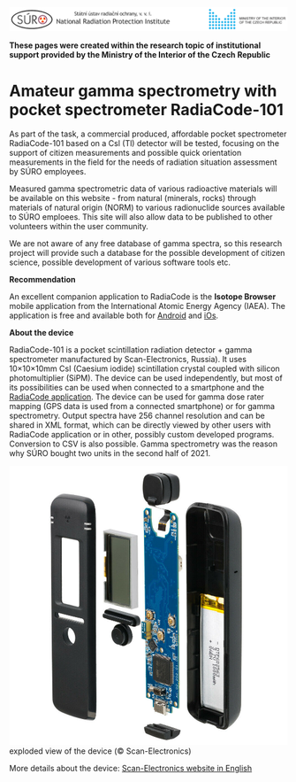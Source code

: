 <img src="Images/logo_SURO_MV_EN.png" alt="SURO and MVČR logo" width="800"/>

**These pages were created within the research topic of institutional support provided by the Ministry of the Interior of the Czech Republic**

# Amateur gamma spectrometry with pocket spectrometer RadiaCode-101

As part of the task, a commercial produced, affordable pocket spectrometer RadiaCode-101 based on a Csl (Tl) detector will be tested, focusing on the support of citizen measurements and possible quick orientation measurements in the field for the needs of radiation situation assessment by SÚRO employees.

Measured gamma spectrometric data of various radioactive materials will be available on this website - from natural (minerals, rocks) through materials of natural origin (NORM) to various radionuclide sources available to SÚRO emploees. This site will also allow data to be published to other volunteers within the user community.

We are not aware of any free database of gamma spectra, so this research project will provide such a database for the possible development of citizen science, possible development of various software tools etc.

**Recommendation**

An excellent companion application to RadiaCode is the **Isotope Browser** mobile application from the International Atomic Energy Agency (IAEA). The application is free and available both for [Android](https://play.google.com/store/apps/details?id=iaea.nds.nuclides) and [iOs](https://apps.apple.com/at/app/isotope-browser/id943890538).

**About the device**

RadiaCode-101 is a pocket scintillation radiation detector + gamma spectrometer manufactured by Scan-Electronics, Russia). It uses 10×10×10mm CsI (Caesium iodide) scintillation crystal coupled with silicon photomultiplier (SiPM). The device can be used independently, but most of its possibilities can be used when connected to a smartphone and the [RadiaCode application](https://play.google.com/store/apps/details?id=com.almacode.radiacode&hl=cs&gl=US). The device can be used for gamma dose rater mapping (GPS data is used from a connected smartphone) or for gamma spectrometry. Output spectra have 256 channel resolution and can be shared in XML format, which can be directly viewed by other users with RadiaCode application or in other, possibly custom developed programs. Conversion to CSV is also possible. Gamma spectrometry was the reason why SÚRO bought two units in the second half of 2021. 

<img src="Images/Radiacode_101_inside.jpg" alt="exploded view of RadiaCode 101" width="800"/>
exploded view of the device (© Scan-Electronics)

More details about the device: [Scan-Electronics website in English](https://scan-electronics.com/en/dosimeters/radiacode-101)

